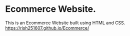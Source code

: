 # Ecommerce Website.
This is an Ecommerce Website built using HTML and CSS.
https://rish251607.github.io/Ecommerce/